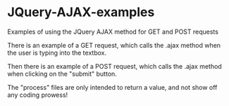 JQuery-AJAX-examples
====================

Examples of using the JQuery AJAX method for GET and POST requests

There is an example of a GET request, which calls the .ajax method when the user is typing into the textbox.

Then there is an example of a POST request, which calls the .ajax method when clicking on the "submit" button.

The "process" files are only intended to return a value, and not show off any coding prowess!